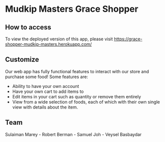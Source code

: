 # Mudkip Masters Grace Shopper

## How to access

To view the deployed version of this app, please visit https://grace-shopper-mudkip-masters.herokuapp.com/

## Customize

Our web app has fully functional features to interact with our store and purchase some food! Some features are:

- Ability to have your own account
- Have your own cart to add items to
- Edit items in your cart such as quantity or remove them entirely
- View from a wide selection of foods, each of which with their own single view with details about the item.

## Team

Sulaiman Marey - Robert Berman - Samuel Joh - Veysel Basbaydar
